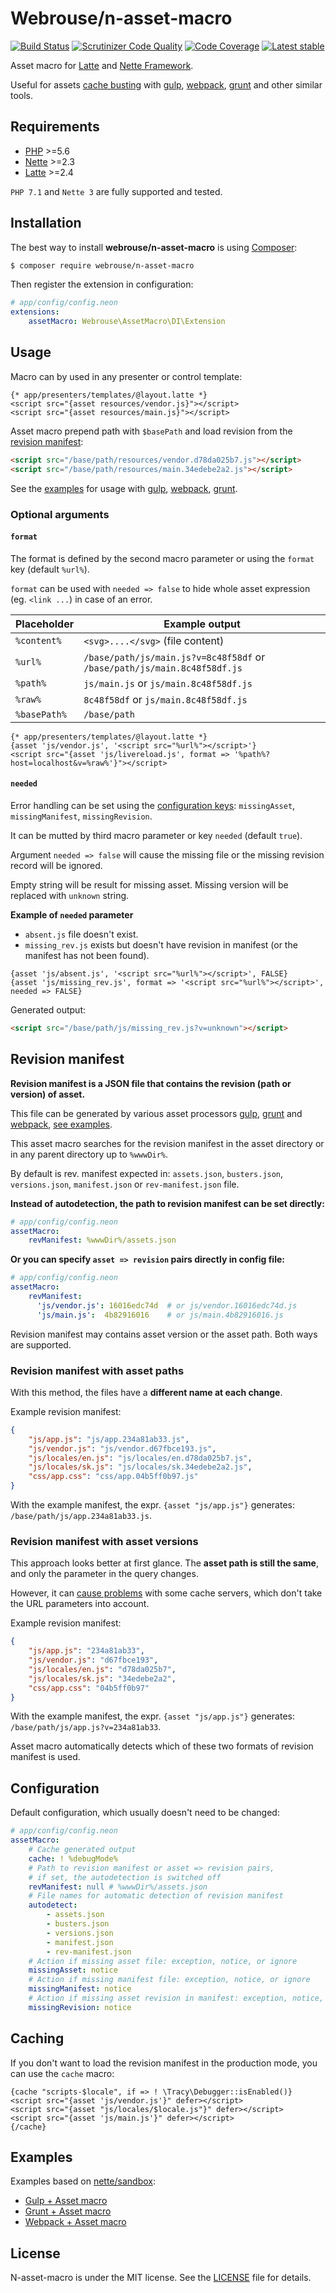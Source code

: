 # Webrouse/n-asset-macro

[![Build Status](https://travis-ci.org/webrouse/n-asset-macro.svg?branch=master)](https://travis-ci.org/webrouse/n-asset-macro)
[![Scrutinizer Code Quality](https://scrutinizer-ci.com/g/webrouse/n-asset-macro/badges/quality-score.png?b=master)](https://scrutinizer-ci.com/g/webrouse/n-asset-macro/?branch=master)
[![Code Coverage](https://scrutinizer-ci.com/g/webrouse/n-asset-macro/badges/coverage.png?b=master)](https://scrutinizer-ci.com/g/webrouse/n-asset-macro/?branch=master)
[![Latest stable](https://img.shields.io/packagist/v/webrouse/n-asset-macro.svg)](https://packagist.org/packages/webrouse/n-asset-macro)

Asset macro for [Latte](https://latte.nette.org) and [Nette Framework](https://nette.org).

Useful for assets [cache busting](https://www.keycdn.com/support/what-is-cache-busting)
with [gulp](https://github.com/webrouse/n-asset-macro/tree/master/examples/gulp "Gulp example"), [webpack](https://github.com/webrouse/n-asset-macro/tree/master/examples/webpack "Webpack example"), [grunt](https://github.com/webrouse/n-asset-macro/tree/master/examples/grunt "Grunt example") and other similar tools.

## Requirements

* [PHP](https://php.net) >=5.6
* [Nette](https://github.com/nette) >=2.3
* [Latte](https://github.com/nette/latte) >=2.4

`PHP 7.1` and `Nette 3` are fully supported and tested.

## Installation

The best way to install **webrouse/n-asset-macro** is using  [Composer](http://getcomposer.org/):

```sh
$ composer require webrouse/n-asset-macro
```

Then register the extension in configuration:
```yaml
# app/config/config.neon
extensions:
    assetMacro: Webrouse\AssetMacro\DI\Extension
```
## Usage

Macro can by used in any presenter or control template:
```latte
{* app/presenters/templates/@layout.latte *}
<script src="{asset resources/vendor.js}"></script>
<script src="{asset resources/main.js}"></script>
```

Asset macro prepend path with ```$basePath``` and load revision from the [revision manifest](#revision-manifest):

```html
<script src="/base/path/resources/vendor.d78da025b7.js"></script>
<script src="/base/path/resources/main.34edebe2a2.js"></script>
```

See the [examples](#examples) for usage with [gulp](https://github.com/webrouse/n-asset-macro/tree/master/examples/gulp "Gulp example"), [webpack](https://github.com/webrouse/n-asset-macro/tree/master/examples/webpack "Webpack example"), [grunt](https://github.com/webrouse/n-asset-macro/tree/master/examples/grunt "Grunt example").

### Optional arguments

#### `format`

The format is defined by the second macro parameter or using the `format` key (default `%url%`).

`format` can be used with `needed => false` to hide whole asset expression (eg. `<link ...`) in case of an error.

| Placeholder  | Example output                                                            |
| -------------|---------------------------------------------------------------------------|
| `%content%`  | `<svg>....</svg>` (file content)                                            |
| `%url%`      | `/base/path/js/main.js?v=8c48f58df` or `/base/path/js/main.8c48f58df.js`  |
| `%path%`     | `js/main.js` or `js/main.8c48f58df.js`                                    |
| `%raw%`      | `8c48f58df` or `js/main.8c48f58df.js`                                     |
| `%basePath%` | `/base/path`                                                              |

```latte
{* app/presenters/templates/@layout.latte *}
{asset 'js/vendor.js', '<script src="%url%"></script>'}
<script src="{asset 'js/livereload.js', format => '%path%?host=localhost&v=%raw%'}"></script>
```

#### `needed`

Error handling can be set using the [configuration keys](https://github.com/webrouse/n-asset-macro/blob/master/README.md#configuration): `missingAsset`, `missingManifest`, `missingRevision`.

It can be mutted by third macro parameter or key `needed` (default `true`).

Argument `needed => false` will cause the missing file or the missing revision record will be ignored.

Empty string will be result for missing asset. Missing version will be replaced with `unknown` string.

**Example of `needed` parameter**
 * `absent.js` file doesn't exist.
 * `missing_rev.js` exists but doesn't have revision in manifest (or the manifest has not been found).

```latte
{asset 'js/absent.js', '<script src="%url%"></script>', FALSE}
{asset 'js/missing_rev.js', format => '<script src="%url%"></script>', needed => FALSE}
```

Generated output:
```html
<script src="/base/path/js/missing_rev.js?v=unknown"></script>
```

## Revision manifest

**Revision manifest is a JSON file that contains the revision (path or version) of asset.**

This file can be generated by various asset processors [gulp](https://github.com/webrouse/n-asset-macro/tree/master/examples/gulp), [grunt](https://github.com/webrouse/n-asset-macro/tree/master/examples/grunt) and [webpack](https://github.com/webrouse/n-asset-macro/tree/master/examples/webpack), [see examples](#examples).

This asset macro searches for the revision manifest in the asset directory or in any parent directory up to `%wwwDir%`.

By default is rev. manifest expected in: `assets.json`, `busters.json`, `versions.json`, `manifest.json` or `rev-manifest.json` file.

**Instead of autodetection, the path to revision manifest can be set directly:**
```yaml
# app/config/config.neon
assetMacro:
    revManifest: %wwwDir%/assets.json
```

**Or you can specify `asset => revision` pairs directly in config file:**

```yaml
# app/config/config.neon
assetMacro:
    revManifest:
      'js/vendor.js': 16016edc74d  # or js/vendor.16016edc74d.js
      'js/main.js':  4b82916016    # or js/main.4b82916016.js
```

Revision manifest may contains asset version or the asset path. Both ways are supported.

### Revision manifest with asset paths

With this method, the files have a **different name at each change**. 

Example revision manifest:
```json
{
	"js/app.js": "js/app.234a81ab33.js",
	"js/vendor.js": "js/vendor.d67fbce193.js",
	"js/locales/en.js": "js/locales/en.d78da025b7.js",
	"js/locales/sk.js": "js/locales/sk.34edebe2a2.js",
	"css/app.css": "css/app.04b5ff0b97.js"
}
```

With the example manifest, the expr. `{asset "js/app.js"}` generates: `/base/path/js/app.234a81ab33.js`.

### Revision manifest with asset versions

This approach looks better at first glance. The **asset path is still the same**, and only the parameter in the query changes.

However, it can [cause problems](http://www.stevesouders.com/blog/2008/08/23/revving-filenames-dont-use-querystring/) with some cache servers, which don't take the URL parameters into account.

Example revision manifest:
```json
{
	"js/app.js": "234a81ab33",
	"js/vendor.js": "d67fbce193",
	"js/locales/en.js": "d78da025b7",
	"js/locales/sk.js": "34edebe2a2",
	"css/app.css": "04b5ff0b97"
}
```

With the example manifest, the expr. `{asset "js/app.js"}` generates: `/base/path/js/app.js?v=234a81ab33`.

Asset macro automatically detects which of these two formats of revision manifest is used.

## Configuration

Default configuration, which usually doesn't need to be changed:

```yaml
# app/config/config.neon
assetMacro:
    # Cache generated output
    cache: ! %debugMode%
    # Path to revision manifest or asset => revision pairs,
    # if set, the autodetection is switched off
    revManifest: null # %wwwDir%/assets.json
    # File names for automatic detection of revision manifest
    autodetect:
        - assets.json
        - busters.json
        - versions.json
        - manifest.json
        - rev-manifest.json
    # Action if missing asset file: exception, notice, or ignore
    missingAsset: notice
    # Action if missing manifest file: exception, notice, or ignore
    missingManifest: notice
    # Action if missing asset revision in manifest: exception, notice, or ignore
    missingRevision: notice
```

## Caching

If you don't want to load the revision manifest in the production mode, you can use the `cache` macro:

```latte
{cache "scripts-$locale", if => ! \Tracy\Debugger::isEnabled()}
<script src="{asset 'js/vendor.js'}" defer></script>
<script src="{asset "js/locales/$locale.js"}" defer></script>
<script src="{asset 'js/main.js'}" defer></script>
{/cache}
```

## Examples

Examples based on [nette/sandbox](https://github.com/nette/sandbox):

* [Gulp + Asset macro](https://github.com/webrouse/n-asset-macro/tree/master/examples/gulp)
* [Grunt + Asset macro](https://github.com/webrouse/n-asset-macro/tree/master/examples/grunt)
* [Webpack + Asset macro](https://github.com/webrouse/n-asset-macro/tree/master/examples/webpack)

## License

N-asset-macro is under the MIT license. See the [LICENSE](LICENSE.md) file for details.
